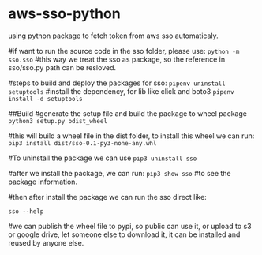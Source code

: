 # aws-sso-python
using python package to fetch token from aws sso automaticaly.


#if want to run the source code in the sso folder, please use:
```python -m sso.sso```
#this way we treat the sso as package, so the reference in sso/sso.py path can be resloved.

#steps to build and deploy the packages for sso:
```pipenv uninstall setuptools```
#install the dependency, for lib like click and boto3
```pipenv install -d setuptools```

##Build
#generate the setup file and build the package to wheel package
```python3 setup.py bdist_wheel```

#this will build a wheel file in the dist folder, to install this wheel we can run:
```pip3 install dist/sso-0.1-py3-none-any.whl```

#To uninstall the package we can use
```pip3 uninstall sso```

#after we install the package, we can run:
```pip3 show sso```
#to see the package information.

#then after install the package we can run the sso direct like:

```sso --help```

#we can publish the wheel file to pypi, so public can use it, or upload to s3 or google drive, let someone else to download it, it can be installed and reused by anyone else.